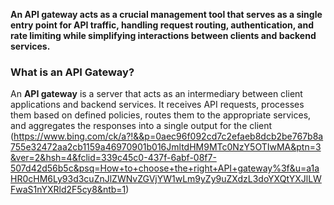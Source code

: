 **An API gateway acts as a crucial management tool that serves as a single entry point for API traffic, handling request routing, authentication, and rate limiting while simplifying interactions between clients and backend services.**

### What is an API Gateway?

An **API gateway** is a server that acts as an intermediary between client applications and backend services. It receives API requests, processes them based on defined policies, routes them to the appropriate services, and aggregates the responses into a single output for the client
(https://www.bing.com/ck/a?!&&p=0aec96f092cd7c2efaeb8dcb2be767b8a755e32472aa2cb1159a46970901b016JmltdHM9MTc0NzY5OTIwMA&ptn=3&ver=2&hsh=4&fclid=339c45c0-437f-6abf-08f7-507d42d56b5c&psq=How+to+choose+the+right+API+gateway%3f&u=a1aHR0cHM6Ly93d3cuZnJlZWNvZGVjYW1wLm9yZy9uZXdzL3doYXQtYXJlLWFwaS1nYXRld2F5cy8&ntb=1) 

